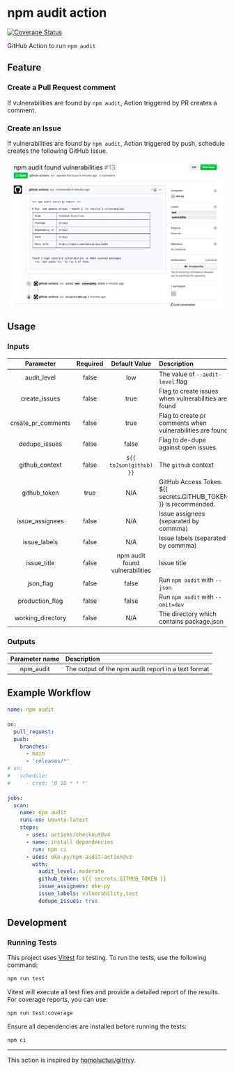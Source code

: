 # npm audit action

[![Coverage Status](https://coveralls.io/repos/github/oke-py/npm-audit-action/badge.svg?branch=main)](https://coveralls.io/github/oke-py/npm-audit-action?branch=main)

GitHub Action to run `npm audit`

## Feature

### Create a Pull Request comment

If vulnerabilities are found by `npm audit`, Action triggered by PR creates a
comment.

### Create an Issue

If vulnerabilities are found by `npm audit`, Action triggered by push, schedule
creates the following GitHub Issue.

![image](https://github.com/oke-py/npm-audit-action/blob/main/issue.png)

## Usage

### Inputs

|     Parameter      | Required |          Default Value          | Description                                                         |
| :----------------: | :------: | :-----------------------------: | :------------------------------------------------------------------ |
|    audit_level     |  false   |               low               | The value of `--audit-level` flag                                   |
|   create_issues    |  false   |              true               | Flag to create issues when vulnerabilities are found                |
| create_pr_comments |  false   |              true               | Flag to create pr comments when vulnerabilities are found           |
|   dedupe_issues    |  false   |              false              | Flag to de-dupe against open issues                                 |
|   github_context   |  false   |     `${{ toJson(github) }}`     | The `github` context                                                |
|    github_token    |   true   |               N/A               | GitHub Access Token.<br>${{ secrets.GITHUB_TOKEN }} is recommended. |
|  issue_assignees   |  false   |               N/A               | Issue assignees (separated by commma)                               |
|    issue_labels    |  false   |               N/A               | Issue labels (separated by commma)                                  |
|    issue_title     |  false   | npm audit found vulnerabilities | Issue title                                                         |
|     json_flag      |  false   |              false              | Run `npm audit` with `--json`                                       |
|  production_flag   |  false   |              false              | Run `npm audit` with `--omit=dev`                                   |
| working_directory  |  false   |               N/A               | The directory which contains package.json                           |

### Outputs

| Parameter name | Description                                         |
| :------------: | :-------------------------------------------------- |
|   npm_audit    | The output of the npm audit report in a text format |

## Example Workflow

```yaml
name: npm audit

on:
  pull_request:
  push:
    branches:
      - main
      - 'releases/*'
# on:
#   schedule:
#     - cron: '0 10 * * *'

jobs:
  scan:
    name: npm audit
    runs-on: ubuntu-latest
    steps:
      - uses: actions/checkout@v4
      - name: install dependencies
        run: npm ci
      - uses: oke-py/npm-audit-action@v3
        with:
          audit_level: moderate
          github_token: ${{ secrets.GITHUB_TOKEN }}
          issue_assignees: oke-py
          issue_labels: vulnerability,test
          dedupe_issues: true
```

## Development

### Running Tests

This project uses [Vitest](https://vitest.dev/) for testing. To run the tests,
use the following command:

```bash
npm run test
```

Vitest will execute all test files and provide a detailed report of the results.
For coverage reports, you can use:

```bash
npm run test:coverage
```

Ensure all dependencies are installed before running the tests:

```bash
npm ci
```

---

This action is inspired by
[homoluctus/gitrivy](https://github.com/homoluctus/gitrivy).
